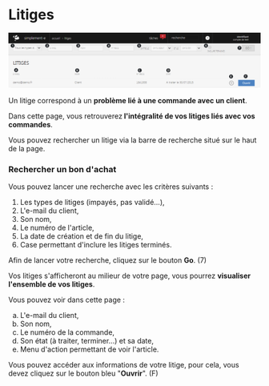 # Litiges 


![index-screenshotfionajoupilancom20150812111357](images/index-screenshotfionajoupilancom20150812111357.png)


<p>Un litige correspond &agrave; un <strong>probl&egrave;me li&eacute; &agrave; une commande avec un client</strong>.</p>
<p>Dans cette page, vous retrouverez<strong> l'int&eacute;gralit&eacute; de vos litiges li&eacute;s avec vos commandes</strong>.</p>
<p>Vous pouvez rechercher un litige via la barre de recherche situ&eacute; sur le haut de la page.</p>
<h3>Rechercher un bon d'achat</h3>
<p>Vous pouvez lancer une recherche avec les crit&egrave;res suivants :</p>
<ol>
<li>Les types de litiges (impay&eacute;s, pas valid&eacute;...),</li>
<li>L'e-mail du client,</li>
<li>Son nom,</li>
<li>Le num&eacute;ro de l'article,</li>
<li>La date de cr&eacute;ation et de fin du litige,</li>
<li>Case permettant d'inclure les litiges termin&eacute;s.</li>
</ol>
<p>Afin de lancer votre recherche, cliquez sur le bouton <strong>Go</strong>. (7)</p>
<p>Vos litiges s'afficheront au milieur de votre page, vous pourrez <strong>visualiser l'ensemble de vos litiges</strong>.</p>
<p>Vous pouvez voir dans cette page :</p>
<ol type="a">
<li>L'e-mail du client,</li>
<li>Son&nbsp;nom,</li>
<li>Le num&eacute;ro de la commande,</li>
<li>Son &eacute;tat (&agrave; traiter, terminer...) et sa date,</li>
<li>Menu d'action permettant de voir l'article.</li>
</ol>
<p>Vous pouvez acc&eacute;der aux informations de votre litige, pour cela, vous devez cliquez sur le bouton bleu "<strong>Ouvrir</strong>". (F)</p>
<p>&nbsp;</p>
<p>&nbsp;</p>

